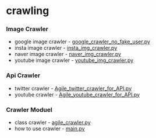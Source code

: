 # crawling
### Image Crawler 
- google image crawler - [google_crawler_no_fake_user.py](https://github.com/Ki-Sung/crawling/blob/main/img_crawler/google_crawler_no_fake_user.py)
- insta image crawler - [insta_img_crawler.py](https://github.com/Ki-Sung/crawling/blob/main/img_crawler/insta_img_crawler.py)
- naver image crawler - [naver_img_crawler.py](https://github.com/Ki-Sung/crawling/blob/main/img_crawler/naver_img_crawler.py)
- youtube image crawler - [youtube_img_crawler.py](https://github.com/Ki-Sung/crawling/blob/main/img_crawler/youtube_img_crawler.py)
### Api Crawler 
- twitter crawler - [Agile_twitter_crawler_for_API.py](https://github.com/Ki-Sung/crawling/blob/main/api_crawler/Agile_twitter_crawler_for_API.py)
- youtube crawler - [Agile_youtube_crawler_for_API.py](https://github.com/Ki-Sung/crawling/blob/main/api_crawler/Agile_youtube_crawler_for_API.py)
### Crawler Moduel 
- class crawler - [agile_crawler.py](https://github.com/Ki-Sung/crawling/blob/main/module_work/agile_crawler.py)
- how to use crawler - [main.py](https://github.com/Ki-Sung/crawling/blob/main/module_work/main.py)

